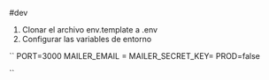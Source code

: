 
#dev
1. Clonar el archivo env.template a .env
2. Configurar las variables de entorno 

``
PORT=3000
MAILER_EMAIL = 
MAILER_SECRET_KEY=
PROD=false

``